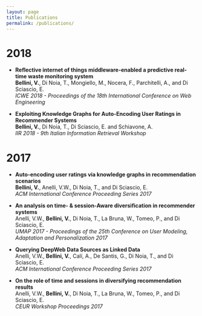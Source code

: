 ```yaml
---
layout: page
title: Publications
permalink: /publications/
---
```


# 2018

- **Reflective internet of things middleware-enabled a predictive real-time waste monitoring system**
  <br>**Bellini, V.**, Di Noia, T., Mongiello, M., Nocera, F., Parchitelli, A., and Di Sciascio, E.
  <br>_ICWE 2018 - Proceedings of the 18th International Conference on Web Engineering_

- **Exploiting Knowledge Graphs for Auto-Encoding User Ratings in Recommender Systems**
  <br>**Bellini, V.**, Di Noia, T., Di Sciascio, E. and Schiavone, A.
  <br>_IIR 2018 - 9th Italian Information Retrieval Workshop_
  
# 2017

- **Auto-encoding user ratings via knowledge graphs in recommendation scenarios**
  <br>**Bellini, V.**, Anelli, V.W., Di Noia, T., and Di Sciascio, E.
  <br>_ACM International Conference Proceeding Series 2017_

- **An analysis on time- & session-Aware diversification in recommender systems**
 <br>Anelli, V.W., **Bellini, V.**, Di Noia, T., La Bruna, W., Tomeo, P., and Di Sciascio, E.
 <br>_UMAP 2017 - Proceedings of the 25th Conference on User Modeling, Adaptation and Personalization 2017_
 
- **Querying DeepWeb Data Sources as Linked Data**
  <br>Anelli, V.W., **Bellini, V.**, Calí, A., De Santis, G., Di Noia, T., and Di Sciascio, E.
  <br>_ACM International Conference Proceeding Series 2017_

- **On the role of time and sessions in diversifying recommendation results**
  <br>Anelli, V.W., **Bellini, V.**, Di Noia, T., La Bruna, W., Tomeo, P., and Di Sciascio, E.
  <br>_CEUR Workshop Proceedings 2017_
